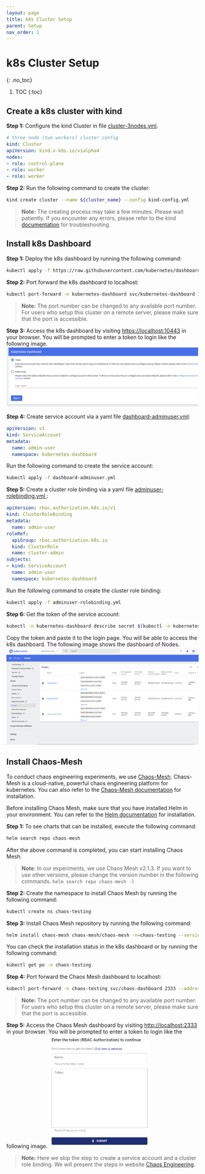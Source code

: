 ```yaml
---
layout: page
title: k8s Cluster Setup
parent: Setup
nav_order: 1
---
```


# k8s Cluster Setup 
{: .no_toc}


1. TOC
{:toc}

## Create a k8s cluster with kind

**Step 1:** Configure the kind Cluster in file <u>cluster-3nodes.yml</u>.
```yaml
# three node (two workers) cluster config
kind: Cluster
apiVersion: kind.x-k8s.io/v1alpha4
nodes:
- role: control-plane
- role: worker
- role: worker
```

**Step 2:** Run the following command to create the cluster:
```bash
kind create cluster --name ${cluster_name} --config kind-config.yml
```
> **Note:** The creating process may take a few minutes. Please wait patiently. If you encounter any errors, please refer to the kind [documentation](https://kind.sigs.k8s.io/docs/user/quick-start/) for troubleshooting.

## Install k8s Dashboard

**Step 1:** Deploy the k8s dashboard by running the following command:
```bash
kubectl apply -f https://raw.githubusercontent.com/kubernetes/dashboard/v2.5.0/aio/deploy/recommended.yaml
```

**Step 2:** Port forward the k8s dashboard to localhost:
```bash
kubectl port-forward -n kubernetes-dashboard svc/kubernetes-dashboard 10443:443 --address 0.0.0.0
```
> **Note:** The port number can be changed to any available port number. For users who setup this cluster on a remote server, please make sure that the port is accessible.

**Step 3:** Access the k8s dashboard by visiting [https://localhost:10443](https://localhost:10443) in your browser. You will be prompted to enter a token to login like the following image.
![k8s dashboard login](./../../assets/images/k8s_db_login.png)

**Step 4:** Create service account via a yaml file <u>dashboard-adminuser.yml</u>:
```yaml
apiVersion: v1
kind: ServiceAccount
metadata:
  name: admin-user
  namespace: kubernetes-dashboard
```
Run the following command to create the service account:
```bash
kubectl apply -f dashboard-adminuser.yml
```

**Step 5:** Create a cluster role binding via a yaml file <u>adminuser-rolebinding.yml </u>:
```yaml
apiVersion: rbac.authorization.k8s.io/v1
kind: ClusterRoleBinding
metadata:
  name: admin-user
roleRef:
  apiGroup: rbac.authorization.k8s.io
  kind: ClusterRole
  name: cluster-admin
subjects:
- kind: ServiceAccount
  name: admin-user
  namespace: kubernetes-dashboard
```
Run the following command to create the cluster role binding:
```bash
kubectl apply -f adminuser-rolebinding.yml
```

**Step 6:** Get the token of the service account:
```bash
kubectl -n kubernetes-dashboard describe secret $(kubectl -n kubernetes-dashboard get secret | grep admin-user | awk '{print $1}')
```
Copy the token and paste it to the login page. You will be able to access the k8s dashboard. The following image shows the dashboard of Nodes.
![k8s dashboard nodes](./../../assets/images/k8s_db_nodes.png)

## Install Chaos-Mesh
To conduct chaos engineering experiments, we use [Chaos-Mesh](https://chaos-mesh.org/). Chaos-Mesh is a cloud-native, powerful chaos engineering platform for kubernetes. You can also refer to the [Chaos-Mesh documentation](https://chaos-mesh.org/docs/production-installation-using-helm/) for installation.

Before installing Chaos Mesh, make sure that you have installed Helm in your environment. You can refer to the [Helm documentation](https://helm.sh/docs/intro/install/) for installation.

**Step 1:** To see charts that can be installed, execute the following command:
```bash
helm search repo chaos-mesh
```
After the above command is completed, you can start installing Chaos Mesh.

> **Note**: In our experiments, we use Chaos Mesh v2.1.3. If you want to use other versions, please change the version number in the following commands. `helm search repo chaos-mesh -l`

**Step 2:** Create the namespace to install Chaos Mesh by running the following command:
```bash
kubectl create ns chaos-testing
```

**Step 3:** Install Chaos Mesh repository by running the following command:
```bash
helm install chaos-mesh chaos-mesh/chaos-mesh -n=chaos-testing --version 2.1.3
```
You can check the installation status in the k8s dashboard or by running the following command:
```bash
kubectl get po -n chaos-testing
```

**Step 4:** Port forward the Chaos Mesh dashboard to localhost:
```bash
kubectl port-forward -n chaos-testing svc/chaos-dashboard 2333 --address 0.0.0.0
```
> **Note:** The port number can be changed to any available port number. For users who setup this cluster on a remote server, please make sure that the port is accessible.

**Step 5:** Access the Chaos Mesh dashboard by visiting [http://localhost:2333](http://localhost:2333) in your browser. You will be prompted to enter a token to login like the following image.
<img src="./../../assets/images/chaos_mesh_login.png" style="zoom:33%;" />

> **Note:** Here we skip the step to create a service account and a cluster role binding. We will present the steps in website [Chaos
> Engineering](https://zhenlanji.github.io/PerfCE/chaos/).